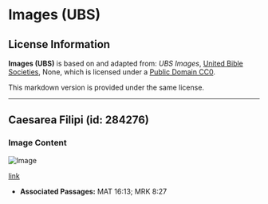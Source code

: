 # Images (UBS)

## License Information

**Images (UBS)** is based on and adapted from: _UBS Images_, [United Bible Societies](https://unitedbiblesocieties.org/), None, which is licensed under a [Public Domain CC0](https://creativecommons.org/public-domain/cc0/).

This markdown version is provided under the same license.



--------------------------------

## Caesarea Filipi (id: 284276)

### Image Content

![Image](https://cdn.aquifer.bible/aquifer-content/resources/Media/WEB-0098_caesarea_philippi.jpg)

[link](https://cdn.aquifer.bible/aquifer-content/resources/Media/WEB-0098_caesarea_philippi.jpg)

* **Associated Passages:** MAT 16:13; MRK 8:27

